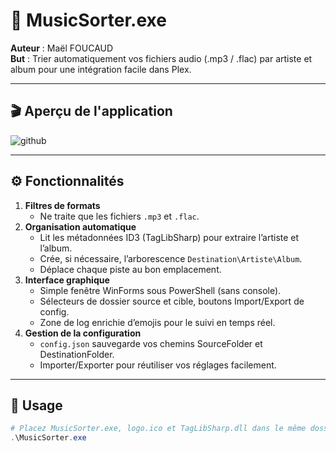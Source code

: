 # 🎵 MusicSorter.exe

**Auteur** : Maël FOUCAUD  
**But** : Trier automatiquement vos fichiers audio (.mp3 / .flac) par artiste et album pour une intégration facile dans Plex.

---

## 🎬 Aperçu de l'application
![github](https://github.com/user-attachments/assets/59cb473b-4bb5-424f-b697-b9343026592d)

---

## ⚙️ Fonctionnalités

1. **Filtres de formats**  
   - Ne traite que les fichiers `.mp3` et `.flac`.  
2. **Organisation automatique**  
   - Lit les métadonnées ID3 (TagLibSharp) pour extraire l’artiste et l’album.  
   - Crée, si nécessaire, l’arborescence `Destination\Artiste\Album`.  
   - Déplace chaque piste au bon emplacement.  
3. **Interface graphique**  
   - Simple fenêtre WinForms sous PowerShell (sans console).  
   - Sélecteurs de dossier source et cible, boutons Import/Export de config.  
   - Zone de log enrichie d’emojis pour le suivi en temps réel.  
4. **Gestion de la configuration**  
   - `config.json` sauvegarde vos chemins SourceFolder et DestinationFolder.  
   - Importer/Exporter pour réutiliser vos réglages facilement.  

---

## 🚀 Usage

```powershell
# Placez MusicSorter.exe, logo.ico et TagLibSharp.dll dans le même dossier
.\MusicSorter.exe
